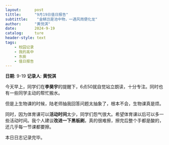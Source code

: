 ```yaml
---
layout:      post
tittle:      "9月19日值日报告"
subtittle:    "金鳞岂是池中物，一遇风雨便化龙"
author:      "黄悦淇"
date:        2024-9-19
catalog:     ture
header-style: text
tags: 
    - 校园记录
    - 我的高中
    - 东辰
    - 值日报告
---
```


**日期**: 9-19
**记录人**: **黄悦淇**

今天早上，同学们在**李昊宇**的提醒下，6点50就自觉站立朗读，十分专注。同时也有一些同学主动的帮忙搬水。

但是上生物课的时候，陆老师抽我回答问题太抽象了，根本不会，生物课真是烦。

同时，因为体育课可以**活动时间**太少，同学们怨气很大。希望体育课以后可以多一些活动时间。我个人建议**改进一下黑板刷**，真的很难擦，擦完后整个手都是酸的，还几乎每一节课都要擦。

本日日志记录完毕。
